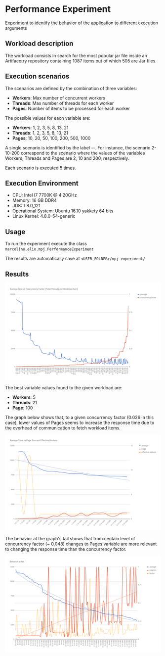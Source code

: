 # Performance Experiment

Experiment to identify the behavior of the application to different execution arguments

## Workload description

The workload consists in search for the most popular jar file inside an Artifacotry repository containing 1087 items out of which 505 are Jar files.

## Execution scenarios

The scenarios are defined by the combination of three variables:

- **Workers**: Max number of concurrent workers
- **Threads**: Max number of threads for each worker
- **Pages**: Number of items to be processed for each worker

The possible values for each variable are:

- **Workers**: 1, 2, 3, 5, 8, 13, 21
- **Threads**: 1, 2, 3, 5, 8, 13, 21
- **Pages**: 10, 20, 50, 100, 200, 500, 1000

A single scenario is identified by the label <Workers>-<Threads>-<Pages>. For instance, the scenario 2-10-200 correspond to the scenario where the values of the variables Workers, Threads and Pages are 2, 10 and 200, respectively.

Each scenario is executed 5 times.

## Execution Environment
- CPU: Intel I7 7700K @ 4.20GHz
- Memory: 16 GB DDR4
- JDK: 1.8.0_121
- Operational System: Ubuntu 16.10 yakkety 64 bits
- Linux Kernel: 4.8.0-54-generic

## Usage

To run the experiment execute the class `marcolino.elio.mpj.PerformanceExperiment`

The results are automatically save at `<USER_FOLDER>/mpj-experiment/`

## Results

![Average time vs concurrency factor](charts/average_time_vs_concurrency_factor.png)

The best variable values found to the given workload are:

- **Workers**: 5
- **Threads**: 21
- **Page**: 100

The graph below shows that, to a given concurrency factor (0.026 in this case), lower values of Pages seems to increase the response time due to the overhead of communication to fetch workload items.

![Average time vs page size](charts/average_time_vs_page_size_within_concurrency_factor.png)

The behavior at the graph's tail shows that from centain level of concurrency factor (~ 0.048) changes to Pages variable are more relevant to changing the response time than the concurrency factor.

![Behavior at tail](charts/behavior_at_tail.png)
  
